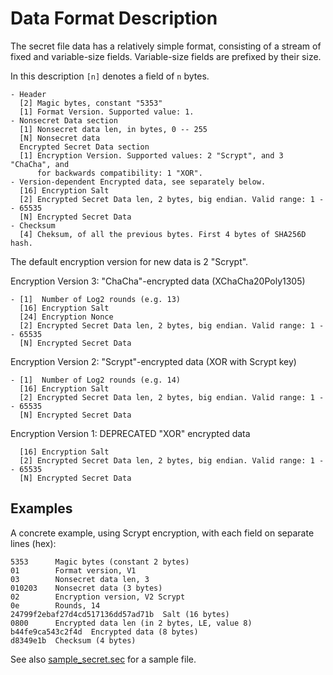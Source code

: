 # Data Format Description

The secret file data has a relatively simple format, consisting of a stream of fixed and variable-size fields. Variable-size fields are prefixed by their size.

In this description `[n]` denotes a field of `n` bytes.

```
- Header
  [2] Magic bytes, constant "5353"
  [1] Format Version. Supported value: 1.
- Nonsecret Data section
  [1] Nonsecret data len, in bytes, 0 -- 255
  [N] Nonsecret data
  Encrypted Secret Data section
  [1] Encryption Version. Supported values: 2 "Scrypt", and 3 "ChaCha", and
      for backwards compatibility: 1 "XOR".
- Version-dependent Encrypted data, see separately below.
  [16] Encryption Salt
  [2] Encrypted Secret Data len, 2 bytes, big endian. Valid range: 1 -- 65535
  [N] Encrypted Secret Data
- Checksum
  [4] Cheksum, of all the previous bytes. First 4 bytes of SHA256D hash.
```

The default encryption version for new data is 2 "Scrypt".

Encryption Version 3: "ChaCha"-encrypted data (XChaCha20Poly1305)
```
- [1]  Number of Log2 rounds (e.g. 13)
  [16] Encryption Salt
  [24] Encryption Nonce
  [2] Encrypted Secret Data len, 2 bytes, big endian. Valid range: 1 -- 65535
  [N] Encrypted Secret Data
```

Encryption Version 2: "Scrypt"-encrypted data (XOR with Scrypt key)
```
- [1]  Number of Log2 rounds (e.g. 14)
  [16] Encryption Salt
  [2] Encrypted Secret Data len, 2 bytes, big endian. Valid range: 1 -- 65535
  [N] Encrypted Secret Data
```

Encryption Version 1: DEPRECATED "XOR" encrypted data
```
  [16] Encryption Salt
  [2] Encrypted Secret Data len, 2 bytes, big endian. Valid range: 1 -- 65535
  [N] Encrypted Secret Data
```

## Examples

A concrete example, using Scrypt encryption, with each field on separate lines (hex):

```
5353      Magic bytes (constant 2 bytes)
01        Format version, V1
03        Nonsecret data len, 3
010203    Nonsecret data (3 bytes)
02        Encryption version, V2 Scrypt
0e        Rounds, 14
24799f2ebaf27d4cd517136dd57ad71b  Salt (16 bytes)
0800      Encrypted data len (in 2 bytes, LE, value 8)
b44fe9ca543c2f4d  Encrypted data (8 bytes)
d8349e1b  Checksum (4 bytes)
```

See also [sample_secret.sec](seedstore/sample_secret.sec) for a sample file.
